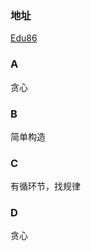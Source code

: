 ### 地址
[Edu86](https://codeforces.com/contest/1342)

### A
贪心

### B
简单构造

### C
有循环节，找规律

### D
贪心
